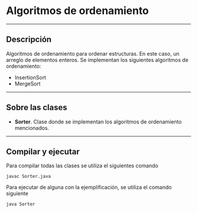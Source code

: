 # Algoritmos de ordenamiento

----

## Descripción

Algoritmos de ordenamiento para ordenar estructuras. En este caso, un arreglo de elementos enteros.
Se implementan los siguientes algoritmos de ordenamiento:

* InsertionSort
* MergeSort

----

## Sobre las clases

* **Sorter**. Clase donde se implementan los algoritmos de ordenamiento mencionados.

----

## Compilar y ejecutar

Para compilar todas las clases se utiliza el siguientes comando

    javac Sorter.java

Para ejecutar de alguna con la ejemplificación, se utiliza el comando siguiente

    java Sorter
